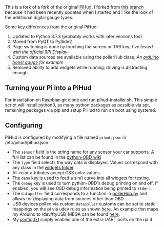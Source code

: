 
This is a fork of a fork of the original [PiHud](https://github.com/brendan-w/pihud). I forked from [this branch](https://github.com/star0x4b/pihud) because it had been recently updated when I started and I like the look of the additional digital gauge types.

Some key differences from the original PiHud:

1. Updated to Python 3.7.3 (probably works with later versions too)
2. Moved from PyQT to PySide2
3. Page switching is done by touching the screen or TAB key; *I've tested with the official RPI Display*
4. Custom data sources are available using the pollerHub class; *An [arduino boost gauge](https://github.com/andybaran/mega-boostgauge) for example*
5. Removed ability to add widgets while running; driving is distracting enough.
 

Turning your Pi into a PiHud
----------------------------

For installation on Raspbian git clone and run pihud-installer.sh.  This simple script will install python3, as many python packages as possible via apt, remaining packages via pip and setup PiHud to run on boot using systemd.

Configuring
-----------

PiHud is configured by modifying a file named `pihud.json` in /etc/pihud/pihud.json

-   The `sensor` field is the string name for any sensor your car supports. A full list can be found in the [python-OBD wiki](http://python-obd.readthedocs.io/en/latest/Command%20Tables/)
-   The `type` field selects the way data is displayed. Values correspond with any class in the [widgets folder](https://github.com/andybaran/pihud/tree/master/pihud/widgets).
-   All color attributes accept CSS color values
-   The `demo` key is used to feed a sin() curve into all widgets for testing.
-   The `debug` key is used to turn python-OBD's debug printing on and off. If enabled, you will see OBD debug information being printed to `stderr`.
-   The `datapoller` field corresponds to a function in [pollerHub.py](https://github.com/andybaran/pihud/blob/master/pihud/pollerHub.py) and allows for displaying data from sources other than OBD.  
- USB devices polled via custom `datapoller` customs can be set to static mappings on the pi via udev rules as shown [here](https://www.freva.com/2019/06/20/assign-fixed-usb-port-names-to-your-raspberry-pi/).  An example that maps my Arduino to /dev/ttyUSB_MEGA can be found [here](https://github.com/andybaran/pihud/blob/master/configs/10-usb-serial.rules).
- My [config.txt](https://github.com/andybaran/pihud/blob/master/configs/pi4/config.txt) simply enables one of the extra UART ports on the rpi 4
